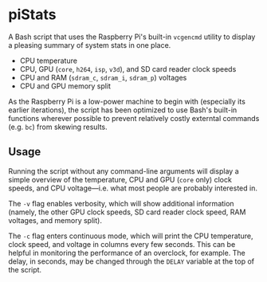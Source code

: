 # piStats
A Bash script that uses the Raspberry Pi's built-in `vcgencmd` utility to display a pleasing summary of system stats in one place.
 - CPU temperature
 - CPU, GPU (`core`, `h264`, `isp`, `v3d`), and SD card reader clock speeds
 - CPU and RAM (`sdram_c`, `sdram_i`, `sdram_p`) voltages
 - CPU and GPU memory split

As the Raspberry Pi is a low-power machine to begin with (especially its earlier iterations), the script has been optimized to use Bash's built-in functions wherever possible to prevent relatively costly externtal commands (e.g. `bc`) from skewing results.

## Usage
Running the script without any command-line arguments will display a simple overview of the temperature, CPU and GPU (`core` only) clock speeds, and CPU voltage—i.e. what most people are probably interested in.

The `-v` flag enables verbosity, which will show additional information (namely, the other GPU clock speeds, SD card reader clock speed, RAM voltages, and memory split).

The `-c` flag enters continuous mode, which will print the CPU temperature, clock speed, and voltage in columns every few seconds. This can be helpful in monitoring the performance of an overclock, for example. The delay, in seconds, may be changed through the `DELAY` variable at the top of the script.
